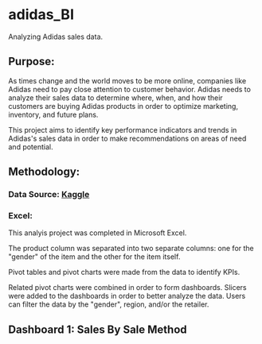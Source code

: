 # adidas_BI
Analyzing Adidas sales data.

## Purpose:
As times change and the world moves to be more online, companies like Adidas need to pay close attention to customer behavior. Adidas needs to analyze their sales data to determine where, when, and how their customers are buying Adidas products in order to optimize marketing, inventory, and future plans. 

This project aims to identify key performance indicators and trends in Adidas's sales data in order to make recommendations on areas of need and potential. 

## Methodology: 

### Data Source: [Kaggle](https://www.kaggle.com/datasets/heemalichaudhari/adidas-sales-dataset)

### Excel:
This analyis project was completed in Microsoft Excel. 

The product column was separated into two separate columns: one for the "gender" of the item and the other for the item itself. 

Pivot tables and pivot charts were made from the data to identify KPIs. 

Related pivot charts were combined in order to form dashboards. Slicers were added to the dashboards in order to better analyze the data. Users can filter the data by the "gender", region, and/or the retailer. 


## Dashboard 1: Sales By Sale Method


